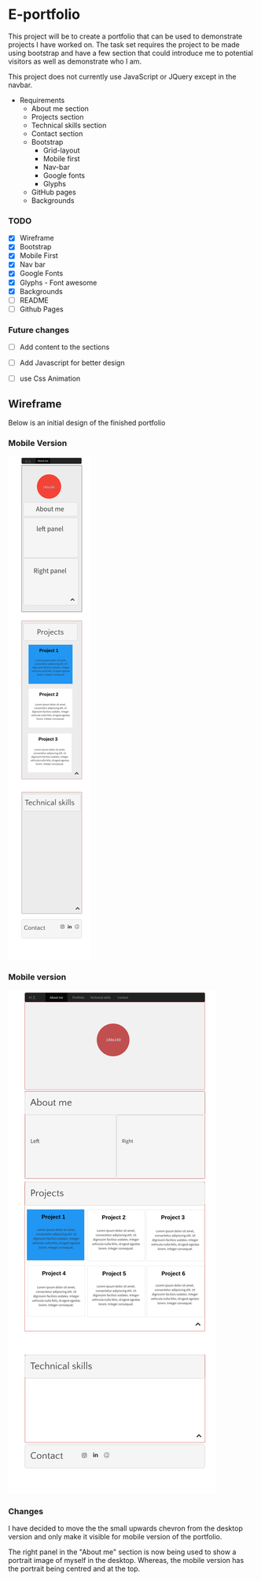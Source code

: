 

# E-portfolio

This project will be to create a portfolio that can be used to demonstrate projects I have worked on. The task set requires the project to be made using bootstrap and have a few section that could introduce me to potential visitors as well as demonstrate who I am.

This project does not currently use JavaScript or JQuery except in the navbar.


* Requirements
  * About me section
  * Projects section
  * Technical skills section
  * Contact section
  * Bootstrap
    * Grid-layout
    * Mobile first
    * Nav-bar
    * Google fonts
    * Glyphs
  * GitHub pages
  * Backgrounds


### TODO
  - [x] Wireframe
  - [x] Bootstrap
  - [x] Mobile First
  - [x] Nav bar
  - [x] Google Fonts
  - [x] Glyphs - Font awesome
  - [x] Backgrounds
  - [ ] README
  - [ ] Github Pages

### Future changes
  - [ ] Add content to the sections
  - [ ] Add Javascript for better design
  - [ ] use Css Animation



## Wireframe

Below is an initial design of the finished portfolio

### Mobile Version
![Mobile](images/Mobile.png)
### Mobile version
![Desktop](images/Desktop.png)


### Changes
I have decided to move the the small upwards chevron from the desktop version and only make it visible for mobile version of the portfolio.

The right panel in the "About me" section is now being used to show a portrait image of myself in the desktop. Whereas, the mobile version has the portrait being centred and at the top.
